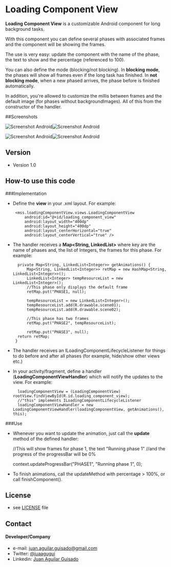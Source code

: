 Loading Component View
======
**Loading Component View** is a customizable Android component for long background tasks.

With this component you can define several phases with associated frames and the component will be showing the frames.

The use is very easy: update the component with the name of the phase, the text to show and the percentage (referenced to 100).

You can also define the mode (blocking/not blocking). In **blocking mode**, the phases will show all frames even if the long task has finished. In **not blocking mode**, when a new phased arrives, the phase before is finished automatically.

In addition, you're allowed to customize the millis between frames and the default image (for phases without backgroundImages). All of this from the constructor of the handler.

##Screenshots

![Screenshot Android](https://github.com/juaagugui/LoadingComponentView/blob/master/art/screenShot1.png "screenshot1")![Screenshot Android](https://github.com/juaagugui/LoadingComponentView/blob/master/art/screenShot2.png "screenshot2")  

![Screenshot Android](https://github.com/juaagugui/LoadingComponentView/blob/master/art/screenShot3.png "screenshot3")![Screenshot Android](https://github.com/juaagugui/LoadingComponentView/blob/master/art/screenShot4.png "screenshot4")

## Version 
* Version 1.0

## How-to use this code

###Implementation
 * Define the **view** in your .xml layout. For example:

		<mss.loadingComponentView.views.LoadingComponentView
	        android:id="@+id/loading_component_view"
	        android:layout_width="400dp"
	        android:layout_height="400dp"
	        android:layout_centerHorizontal="true"
	        android:layout_centerVertical="true" />

* The handler receives a **Map<String, LinkedList<Integer>>** where key are the name of phases and, the list of Integers, the frames for this phase. For example:

		private Map<String, LinkedList<Integer>> getAnimations() {
			Map<String, LinkedList<Integer>> retMap = new HashMap<String, LinkedList<Integer>>();
			LinkedList<Integer> tempResourceList = new LinkedList<Integer>();
			//This phase only displays the default frame
			retMap.put("PHASE1, null);
	
			tempResourceList = new LinkedList<Integer>();
			tempResourceList.add(R.drawable.scene01);
			tempResourceList.add(R.drawable.scene02);
			
			//This phase has two frames
			retMap.put("PHASE2", tempResourceList);
	
			retMap.put("PHASE3", null);
		return retMap;
	   } 
* The handler receives an ILoadingComponentLifecycleListener for things to do before and after all phases (for example, hide/show other views etc.)

* In your activity/fragment, define a handler (**LoadingComponentViewHandler**) which will notify the updates to the view. For example:

		loadingComponentView = (LoadingComponentView) rootView.findViewById(R.id.loading_component_view);
		//"this" implements ILoadingComponentLifecycleListener
		loadingComponentViewHandler = new LoadingComponentViewHandler(loadingComponentView, getAnimations(), this);
		
###Use
* Whenever you want to update the animation, just call the **update** method of the defined handler:

	//This will show frames for phase 1, the text "Running phase 1" 
	//and the progress of the progressBar will be 0%
	
	context.updateProgressBar("PHASE1", "Running phase 1", 0); 

* To finish animations, call the updateMethod with percentage > 100%, or call finishComponent().

## License 
* see [LICENSE](https://github.com/juaagugui/LoadingComponentView/blob/master/LICENSE) file

## Contact
#### Developer/Company
* e-mail: juan.aguilar.guisado@gmail.com
* Twitter: [@juaagugui](https://twitter.com/juaagugui)
* Linkedin: [Juan Aguilar Guisado](http://es.linkedin.com/in/juanaguilarguisado)